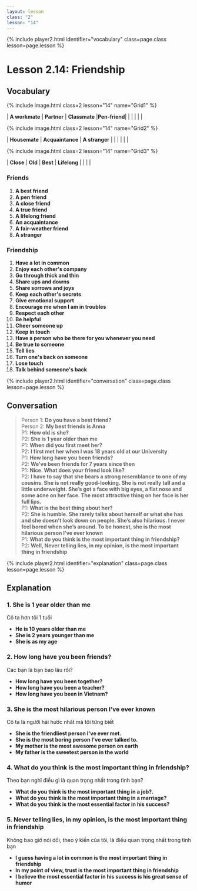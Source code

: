 ```yaml
---
layout: lesson
class: "2"
lesson: "14"	
---
```


{% include player2.html identifier="vocabulary" class=page.class lesson=page.lesson %}
# Lesson 2.14: Friendship


## Vocabulary

{% include image.html class=2 lesson="14" name="Grid1" %}

| **A workmate** | **Partner** | **Classmate** |**Pen-friend**| 
| | | | |

{% include image.html class=2 lesson="14" name="Grid2" %}

| **Housemate**  | **Acquaintance** | **A stranger** | 
| | | | |

{% include image.html class=2 lesson="14" name="Grid3" %}

| **Close** | **Old** | **Best** | **Lifelong**
| | | | 








### Friends

1. **A best friend**
2. **A pen friend**
3. **A close friend**
4. **A true friend**
5. **A lifelong friend**
6. **An acquaintance**
7. **A fair-weather friend**
8. **A stranger**


### Friendship

1. **Have a lot in common**
2. **Enjoy each other's company**
3. **Go through thick and thin**
4. **Share ups and downs**
5. **Share sorrows and joys**
6. **Keep each other's secrets**
7. **Give emotional support**
8. **Encourage me when I am in troubles**
9. **Respect each other**
10. **Be helpful**
11. **Cheer someone up**
12. **Keep in touch**
13. **Have a person who be there for you whenever you need**
14. **Be true to someone**
15. **Tell lies**
16. **Turn one's back on someone**
17. **Lose touch**
18. **Talk behind someone's back**


{% include player2.html identifier="conversation" class=page.class lesson=page.lesson %}
## Conversation


> Person 1: **Do you have a best friend?**    
> Person 2: **My best friends is Anna**  
> P1: **How old is she?**  
> P2: **She is 1 year older than me**  
> P1: **When did you first meet her?**    
> P2: **I first met her when I was 18 years old at our University**    
> P1: **How long have you been friends?**    
> P2: **We’ve been friends for 7 years since then**    
> P1: **Nice. What does your friend look like?**    
> P2: **I have to say that she bears a strong resemblance to one of my cousins. She is not really   good-looking. She is not really tall and a little underweight. She’s got a face with big eyes, a flat nose and some acne on her face. The most attractive thing on her face is her full lips.**  
> P1: **What is the best thing about her?**    
> P2: **She is  humble. She rarely talks about herself or what she has and she doesn’t look down on people.   She’s also hilarious. I never feel bored when she’s around. To be honest, she is the most hilarious person I’ve ever known**  
> P1: **What do you think is the most important thing in friendship?**  
> P2: **Well, Never telling lies, in my opinion, is the most important thing in friendship**  



{% include player2.html identifier="explanation" class=page.class lesson=page.lesson %}
## Explanation


### 1. She is 1 year older than me

Cô ta hơn tôi 1 tuổi 

- **He is 10 years older than me**
- **She is 2 years younger than me**
- **She is as my age**

### 2. How long have you been friends?
Các bạn là bạn bao lâu rồi?

- **How long have you been together?**
- **How long have you been a teacher?**
- **How long have you been in Vietnam?**

### 3. She is the most hilarious person I’ve ever known
Cô ta là người hài hước nhất mà tôi từng biết

- **She is the friendliest person I've ever met.**
- **She is the most boring person I've ever talked to.**
- **My mother is the most awesome person on earth**
- **My father is the sweetest person in the world**

### 4. What do you think is the most important thing in friendship?
Theo bạn nghĩ điều gì là quan trọng nhất trong tình bạn?


- **What do you think is the most important thing in a job?.**
- **What do you think is the most important thing in a marriage?**
- **What do you think is the most essential factor in his success?**

### 5.  Never telling lies, in my opinion, is the most important thing in friendship
Không bao giờ nói dối, theo ý kiến của tôi, là điều quan trọng nhất trong tình bạn


- **I guess having a lot in common is the most important thing in friendship**
- **In my point of view, trust is the most important thing in friendship** 
- **I believe the most essential factor in his success is his great sense of humor**

